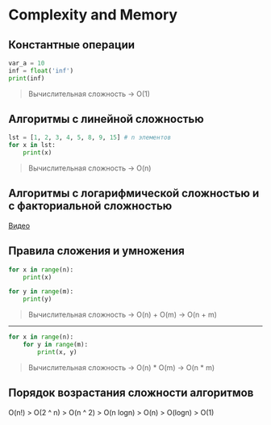 # Complexity and Memory
## Константные операции

```python
var_a = 10
inf = float('inf')
print(inf)
```
>Вычислительная сложность -> O(1)


## Алгоритмы с линейной сложностью



```python
lst = [1, 2, 3, 4, 5, 8, 9, 15] # n элементов
for x in lst:
    print(x)
```
>Вычислительная сложность -> O(n)

## Алгоритмы с логарифмической сложностью и с факториальной сложностью
[Видео](https://www.youtube.com/watch?v=nVAPc2K8xpU&list=PLA0M1Bcd0w8x4jEp1r_aN3xlnlbfx9RQ2&index=2)
## Правила сложения и умножения

```python
for x in range(n):
    print(x)

for y in range(m):
    print(y)
```
>Вычислительная сложность -> O(n) + O(m) -> O(n + m)

---

```python
for x in range(n):
    for y in range(m):
        print(x, y)
```

>Вычислительная сложность -> O(n) * O(m) -> O(n * m)

## Порядок возрастания сложности алгоритмов
O(n!) > O(2 ^ n) > O(n ^ 2) > O(n logn) > O(n) > O(logn) > O(1)